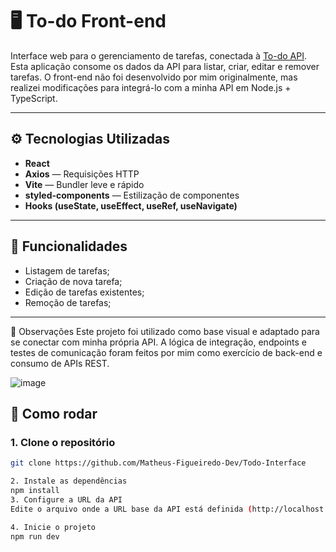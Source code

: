 # 🖥️ To-do Front-end

Interface web para o gerenciamento de tarefas, conectada à [To-do API]([https://github.com/Matheus-Figueiredo-Dev/Todo-Api]). Esta aplicação consome os dados da API para listar, criar, editar e remover tarefas. O front-end não foi desenvolvido por mim originalmente, mas realizei modificações para integrá-lo com a minha API em Node.js + TypeScript.

---

## ⚙️ Tecnologias Utilizadas

- **React**
- **Axios** — Requisições HTTP
- **Vite** — Bundler leve e rápido
- **styled-components** — Estilização de componentes
- **Hooks (useState, useEffect, useRef, useNavigate)**

---

## 🔧 Funcionalidades

- Listagem de tarefas;
- Criação de nova tarefa;
- Edição de tarefas existentes;
- Remoção de tarefas;

---

🧠 Observações
Este projeto foi utilizado como base visual e adaptado para se conectar com minha própria API. A lógica de integração, endpoints e testes de comunicação foram feitos por mim como exercício de back-end e consumo de APIs REST.

![image](https://github.com/user-attachments/assets/8ccb753d-443a-45a7-adac-90168d3c8acb)

## 🚀 Como rodar

### 1. Clone o repositório

```bash
git clone https://github.com/Matheus-Figueiredo-Dev/Todo-Interface

2. Instale as dependências
npm install
3. Configure a URL da API
Edite o arquivo onde a URL base da API está definida (http://localhost:5173/) e aponte para o back-end:

4. Inicie o projeto
npm run dev
